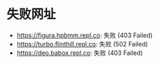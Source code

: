 # 失败网址
- https://figura.hpbmm.repl.co: 失败 (403
Failed)
- https://turbo.flinthill.repl.co: 失败 (502
Failed)
- https://deo.babox.repl.co: 失败 (403
Failed)
